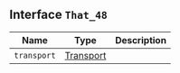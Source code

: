 ## Interface `That_48`

| Name | Type | Description |
| - | - | - |
| `transport` | [Transport](./Transport.md) | &nbsp; |
